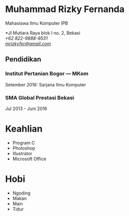 # Muhammad Rizky Fernanda

Mahasiswa Ilmu Komputer IPB

*Jl Mutiara Raya blok I no. 2, Bekasi<br />
*+62 822-9888-9531*<br />
*mrizkyfer@gmail.com*<br />

## Pendidikan
### Institut Pertanian Bogor — MKom

Setember 2016: Sarjana Ilmu Komputer

### SMA Global Prestasi Bekasi

Jul 2013 - Juni 2016

# Keahlian

  - Program C
  - Photoshop
  - Illustrator
  - Microsoft Office
    
# Hobi
 
  - Ngoding
  - Makan
  - Main
  - Tidur
